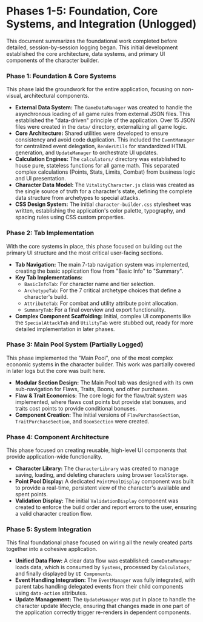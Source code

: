﻿# Phases 1-5: Foundation, Core Systems, and Integration (Unlogged)

This document summarizes the foundational work completed before detailed, session-by-session logging began. This initial development established the core architecture, data systems, and primary UI components of the character builder.


### Phase 1: Foundation & Core Systems

This phase laid the groundwork for the entire application, focusing on non-visual, architectural components.

*   **External Data System:** The `GameDataManager` was created to handle the asynchronous loading of all game rules from external JSON files. This established the "data-driven" principle of the application. Over 15 JSON files were created in the `data/` directory, externalizing all game logic.
*   **Core Architecture:** Shared utilities were developed to ensure consistency and avoid code duplication. This included the `EventManager` for centralized event delegation, `RenderUtils` for standardized HTML generation, and `UpdateManager` to orchestrate UI updates.
*   **Calculation Engines:** The `calculators/` directory was established to house pure, stateless functions for all game math. This separated complex calculations (Points, Stats, Limits, Combat) from business logic and UI presentation.
*   **Character Data Model:** The `VitalityCharacter.js` class was created as the single source of truth for a character's state, defining the complete data structure from archetypes to special attacks.
*   **CSS Design System:** The initial `character-builder.css` stylesheet was written, establishing the application's color palette, typography, and spacing rules using CSS custom properties.


### Phase 2: Tab Implementation

With the core systems in place, this phase focused on building out the primary UI structure and the most critical user-facing sections.

*   **Tab Navigation:** The main 7-tab navigation system was implemented, creating the basic application flow from "Basic Info" to "Summary".
*   **Key Tab Implementations:**
    *   `BasicInfoTab`: For character name and tier selection.
    *   `ArchetypeTab`: For the 7 critical archetype choices that define a character's build.
    *   `AttributeTab`: For combat and utility attribute point allocation.
    *   `SummaryTab`: For a final overview and export functionality.
*   **Complex Component Scaffolding:** Initial, complex UI components like the `SpecialAttackTab` and `UtilityTab` were stubbed out, ready for more detailed implementation in later phases.


### Phase 3: Main Pool System (Partially Logged)

This phase implemented the "Main Pool", one of the most complex economic systems in the character builder. This work was partially covered in later logs but the core was built here.

*   **Modular Section Design:** The Main Pool tab was designed with its own sub-navigation for Flaws, Traits, Boons, and other purchases.
*   **Flaw & Trait Economics:** The core logic for the flaw/trait system was implemented, where flaws cost points but provide stat bonuses, and traits cost points to provide conditional bonuses.
*   **Component Creation:** The initial versions of `FlawPurchaseSection`, `TraitPurchaseSection`, and `BoonSection` were created.


### Phase 4: Component Architecture

This phase focused on creating reusable, high-level UI components that provide application-wide functionality.

*   **Character Library:** The `CharacterLibrary` was created to manage saving, loading, and deleting characters using browser `localStorage`.
*   **Point Pool Display:** A dedicated `PointPoolDisplay` component was built to provide a real-time, persistent view of the character's available and spent points.
*   **Validation Display:** The initial `ValidationDisplay` component was created to enforce the build order and report errors to the user, ensuring a valid character creation flow.


### Phase 5: System Integration

This final foundational phase focused on wiring all the newly created parts together into a cohesive application.

*   **Unified Data Flow:** A clear data flow was established: `GameDataManager` loads data, which is consumed by `Systems`, processed by `Calculators`, and finally displayed by `UI Components`.
*   **Event Handling Integration:** The `EventManager` was fully integrated, with parent tabs handling delegated events from their child components using `data-action` attributes.
*   **Update Management:** The `UpdateManager` was put in place to handle the character update lifecycle, ensuring that changes made in one part of the application correctly trigger re-renders in dependent components.
